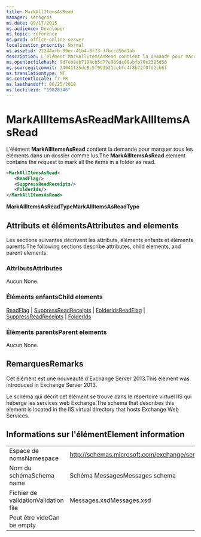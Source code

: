```yaml
---
title: MarkAllItemsAsRead
manager: sethgros
ms.date: 09/17/2015
ms.audience: Developer
ms.topic: reference
ms.prod: office-online-server
localization_priority: Normal
ms.assetid: 22244afb-99ec-41b4-8f73-3fbccd56d1ab
description: L’élément MarkAllItemsAsRead contient la demande pour marquer tous les éléments dans un dossier comme lus.
ms.openlocfilehash: 9d7eb8eb7194cb5d77e909dc08abfb70e2385d56
ms.sourcegitcommit: 34041125dc8c5f993b21cebfc4f8b72f0fd2cb6f
ms.translationtype: MT
ms.contentlocale: fr-FR
ms.lasthandoff: 06/25/2018
ms.locfileid: "19828346"
---
```

# <a name="markallitemsasread"></a><span data-ttu-id="b22bf-103">MarkAllItemsAsRead</span><span class="sxs-lookup"><span data-stu-id="b22bf-103">MarkAllItemsAsRead</span></span>

<span data-ttu-id="b22bf-104">L’élément **MarkAllItemsAsRead** contient la demande pour marquer tous les éléments dans un dossier comme lus.</span><span class="sxs-lookup"><span data-stu-id="b22bf-104">The **MarkAllItemsAsRead** element contains the request to mark all the items in a folder as read.</span></span> 
  
```XML
<MarkAllItemsAsRead>
   <ReadFlag/>
   <SuppressReadReceipts/>
   <FolderIds/>
</MarkAllItemsAsRead>
```

 <span data-ttu-id="b22bf-105">**MarkAllItemsAsReadType**</span><span class="sxs-lookup"><span data-stu-id="b22bf-105">**MarkAllItemsAsReadType**</span></span>
## <a name="attributes-and-elements"></a><span data-ttu-id="b22bf-106">Attributs et éléments</span><span class="sxs-lookup"><span data-stu-id="b22bf-106">Attributes and elements</span></span>

<span data-ttu-id="b22bf-107">Les sections suivantes décrivent les attributs, éléments enfants et éléments parents.</span><span class="sxs-lookup"><span data-stu-id="b22bf-107">The following sections describe attributes, child elements, and parent elements.</span></span>
  
### <a name="attributes"></a><span data-ttu-id="b22bf-108">Attributs</span><span class="sxs-lookup"><span data-stu-id="b22bf-108">Attributes</span></span>

<span data-ttu-id="b22bf-109">Aucun.</span><span class="sxs-lookup"><span data-stu-id="b22bf-109">None.</span></span>
  
### <a name="child-elements"></a><span data-ttu-id="b22bf-110">Éléments enfants</span><span class="sxs-lookup"><span data-stu-id="b22bf-110">Child elements</span></span>

<span data-ttu-id="b22bf-111">[ReadFlag](readflag.md) | [SuppressReadReceipts](suppressreadreceipts.md) | [FolderIds](folderids.md)</span><span class="sxs-lookup"><span data-stu-id="b22bf-111">[ReadFlag](readflag.md) | [SuppressReadReceipts](suppressreadreceipts.md) | [FolderIds](folderids.md)</span></span>
  
### <a name="parent-elements"></a><span data-ttu-id="b22bf-112">Éléments parents</span><span class="sxs-lookup"><span data-stu-id="b22bf-112">Parent elements</span></span>

<span data-ttu-id="b22bf-113">Aucun.</span><span class="sxs-lookup"><span data-stu-id="b22bf-113">None.</span></span>
  
## <a name="remarks"></a><span data-ttu-id="b22bf-114">Remarques</span><span class="sxs-lookup"><span data-stu-id="b22bf-114">Remarks</span></span>

<span data-ttu-id="b22bf-115">Cet élément est une nouveauté d'Exchange Server 2013.</span><span class="sxs-lookup"><span data-stu-id="b22bf-115">This element was introduced in Exchange Server 2013.</span></span>
  
<span data-ttu-id="b22bf-116">Le schéma qui décrit cet élément se trouve dans le répertoire virtuel IIS qui héberge les services web Exchange.</span><span class="sxs-lookup"><span data-stu-id="b22bf-116">The schema that describes this element is located in the IIS virtual directory that hosts Exchange Web Services.</span></span>
  
## <a name="element-information"></a><span data-ttu-id="b22bf-117">Informations sur l'élément</span><span class="sxs-lookup"><span data-stu-id="b22bf-117">Element information</span></span>

|||
|:-----|:-----|
|<span data-ttu-id="b22bf-118">Espace de noms</span><span class="sxs-lookup"><span data-stu-id="b22bf-118">Namespace</span></span>  <br/> |http://schemas.microsoft.com/exchange/services/2006/messages  <br/> |
|<span data-ttu-id="b22bf-119">Nom du schéma</span><span class="sxs-lookup"><span data-stu-id="b22bf-119">Schema name</span></span>  <br/> |<span data-ttu-id="b22bf-120">Schéma Messages</span><span class="sxs-lookup"><span data-stu-id="b22bf-120">Messages schema</span></span>  <br/> |
|<span data-ttu-id="b22bf-121">Fichier de validation</span><span class="sxs-lookup"><span data-stu-id="b22bf-121">Validation file</span></span>  <br/> |<span data-ttu-id="b22bf-122">Messages.xsd</span><span class="sxs-lookup"><span data-stu-id="b22bf-122">Messages.xsd</span></span>  <br/> |
|<span data-ttu-id="b22bf-123">Peut être vide</span><span class="sxs-lookup"><span data-stu-id="b22bf-123">Can be empty</span></span>  <br/> ||
   

